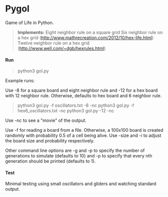 # Pygol

Game of Life in Python.

> **Implements:**
> Eight neighbor rule on a square grid
> Six neighbor rule on a hex grid (http://www.mathrecreation.com/2012/10/hex-life.html)
> Twelve neighbor rule on a hex grid (http://www.well.com/~dgb/hexrules.html)

#### Run

> python3 gol.py

Example runs:

Use -8 for a square board and eight neighbor rule and -12 for a hex board with 12 neighbor rule.  Otherwise, defaults to hex board and 6 neighbor rule.

> python3 gol.py -f oscillators.txt -8 -nc
> python3 gol.py -f hex6_oscillators.txt -nc
> python3 gol.py -12 -nc

Use -nc to see a "movie" of the output.

Use -f for reading a board from a file.  Otherwise, a 100x100 board is created randomly with probability 0.5 of a cell being alive.  Use -size and -i to adjust the board size and probability respectively.

Other command line options are -g and -p to specify the number of generations to simulate (defaults to 10) and -p to specify that every nth generation should be printed (defaults to 1).

#### Test

Minimal testing using small oscillators and gliders and watching standard output.